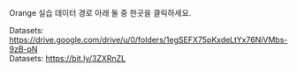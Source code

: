 Orange 실습 데이터 경로
아래 둘 중 한곳을 클릭하세요.

Datasets: https://drive.google.com/drive/u/0/folders/1egSEFX75pKxdeLtYx76NiVMbs-9zB-pN<BR>
Datasets: https://bit.ly/3ZXRnZL

